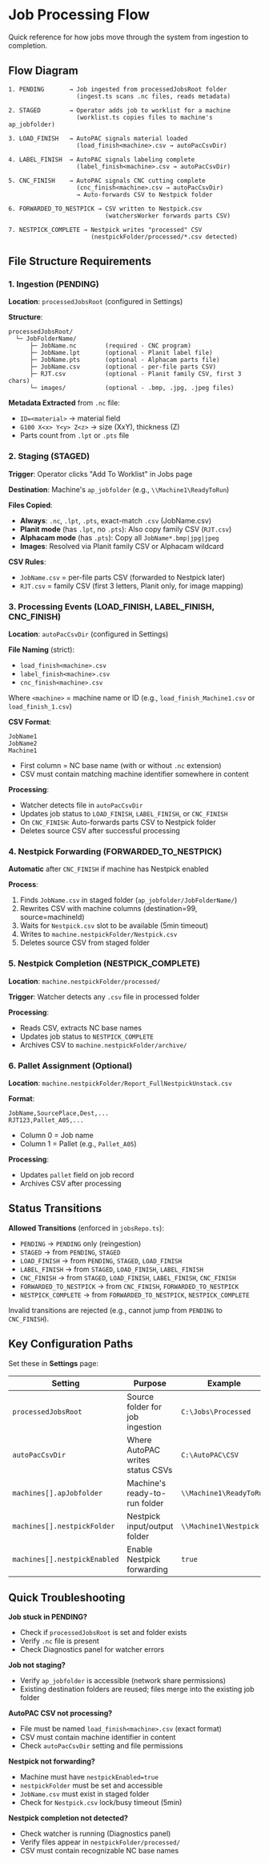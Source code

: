 # Job Processing Flow

Quick reference for how jobs move through the system from ingestion to completion.

## Flow Diagram

```
1. PENDING       → Job ingested from processedJobsRoot folder
                   (ingest.ts scans .nc files, reads metadata)

2. STAGED        → Operator adds job to worklist for a machine
                   (worklist.ts copies files to machine's ap_jobfolder)

3. LOAD_FINISH   → AutoPAC signals material loaded
                   (load_finish<machine>.csv → autoPacCsvDir)

4. LABEL_FINISH  → AutoPAC signals labeling complete
                   (label_finish<machine>.csv → autoPacCsvDir)

5. CNC_FINISH    → AutoPAC signals CNC cutting complete
                   (cnc_finish<machine>.csv → autoPacCsvDir)
                   → Auto-forwards CSV to Nestpick folder

6. FORWARDED_TO_NESTPICK → CSV written to Nestpick.csv
                           (watchersWorker forwards parts CSV)

7. NESTPICK_COMPLETE → Nestpick writes "processed" CSV
                       (nestpickFolder/processed/*.csv detected)
```

## File Structure Requirements

### 1. Ingestion (PENDING)
**Location**: `processedJobsRoot` (configured in Settings)

**Structure**:
```
processedJobsRoot/
  └─ JobFolderName/
      ├─ JobName.nc        (required - CNC program)
      ├─ JobName.lpt       (optional - Planit label file)
      ├─ JobName.pts       (optional - Alphacam parts file)
      ├─ JobName.csv       (optional - per-file parts CSV)
      ├─ RJT.csv           (optional - Planit family CSV, first 3 chars)
      └─ images/           (optional - .bmp, .jpg, .jpeg files)
```

**Metadata Extracted** from `.nc` file:
- `ID=<material>` → material field
- `G100 X<x> Y<y> Z<z>` → size (XxY), thickness (Z)
- Parts count from `.lpt` or `.pts` file

### 2. Staging (STAGED)
**Trigger**: Operator clicks "Add To Worklist" in Jobs page

**Destination**: Machine's `ap_jobfolder` (e.g., `\\Machine1\ReadyToRun`)

**Files Copied**:
- **Always**: `.nc`, `.lpt`, `.pts`, exact-match `.csv` (JobName.csv)
- **Planit mode** (has `.lpt`, no `.pts`): Also copy family CSV (`RJT.csv`)
- **Alphacam mode** (has `.pts`): Copy all `JobName*.bmp|jpg|jpeg`
- **Images**: Resolved via Planit family CSV or Alphacam wildcard

**CSV Rules**:
- `JobName.csv` = per-file parts CSV (forwarded to Nestpick later)
- `RJT.csv` = family CSV (first 3 letters, Planit only, for image mapping)

### 3. Processing Events (LOAD_FINISH, LABEL_FINISH, CNC_FINISH)
**Location**: `autoPacCsvDir` (configured in Settings)

**File Naming** (strict):
- `load_finish<machine>.csv`
- `label_finish<machine>.csv`
- `cnc_finish<machine>.csv`

Where `<machine>` = machine name or ID (e.g., `load_finish_Machine1.csv` or `load_finish_1.csv`)

**CSV Format**:
```csv
JobName1
JobName2
Machine1
```
- First column = NC base name (with or without `.nc` extension)
- CSV must contain matching machine identifier somewhere in content

**Processing**:
- Watcher detects file in `autoPacCsvDir`
- Updates job status to `LOAD_FINISH`, `LABEL_FINISH`, or `CNC_FINISH`
- On `CNC_FINISH`: Auto-forwards parts CSV to Nestpick folder
- Deletes source CSV after successful processing

### 4. Nestpick Forwarding (FORWARDED_TO_NESTPICK)
**Automatic** after `CNC_FINISH` if machine has Nestpick enabled

**Process**:
1. Finds `JobName.csv` in staged folder (`ap_jobfolder/JobFolderName/`)
2. Rewrites CSV with machine columns (destination=99, source=machineId)
3. Waits for `Nestpick.csv` slot to be available (5min timeout)
4. Writes to `machine.nestpickFolder/Nestpick.csv`
5. Deletes source CSV from staged folder

### 5. Nestpick Completion (NESTPICK_COMPLETE)
**Location**: `machine.nestpickFolder/processed/`

**Trigger**: Watcher detects any `.csv` file in processed folder

**Processing**:
- Reads CSV, extracts NC base names
- Updates job status to `NESTPICK_COMPLETE`
- Archives CSV to `machine.nestpickFolder/archive/`

### 6. Pallet Assignment (Optional)
**Location**: `machine.nestpickFolder/Report_FullNestpickUnstack.csv`

**Format**:
```csv
JobName,SourcePlace,Dest,...
RJT123,Pallet_A05,...
```
- Column 0 = Job name
- Column 1 = Pallet (e.g., `Pallet_A05`)

**Processing**:
- Updates `pallet` field on job record
- Archives CSV after processing

## Status Transitions

**Allowed Transitions** (enforced in `jobsRepo.ts`):
- `PENDING` → `PENDING` only (reingestion)
- `STAGED` → from `PENDING`, `STAGED`
- `LOAD_FINISH` → from `PENDING`, `STAGED`, `LOAD_FINISH`
- `LABEL_FINISH` → from `STAGED`, `LOAD_FINISH`, `LABEL_FINISH`
- `CNC_FINISH` → from `STAGED`, `LOAD_FINISH`, `LABEL_FINISH`, `CNC_FINISH`
- `FORWARDED_TO_NESTPICK` → from `CNC_FINISH`, `FORWARDED_TO_NESTPICK`
- `NESTPICK_COMPLETE` → from `FORWARDED_TO_NESTPICK`, `NESTPICK_COMPLETE`

Invalid transitions are rejected (e.g., cannot jump from `PENDING` to `CNC_FINISH`).

## Key Configuration Paths

Set these in **Settings** page:

| Setting | Purpose | Example |
|---------|---------|---------|
| `processedJobsRoot` | Source folder for job ingestion | `C:\Jobs\Processed` |
| `autoPacCsvDir` | Where AutoPAC writes status CSVs | `C:\AutoPAC\CSV` |
| `machines[].apJobfolder` | Machine's ready-to-run folder | `\\Machine1\ReadyToRun` |
| `machines[].nestpickFolder` | Nestpick input/output folder | `\\Machine1\Nestpick` |
| `machines[].nestpickEnabled` | Enable Nestpick forwarding | `true` |

## Quick Troubleshooting

**Job stuck in PENDING?**
- Check if `processedJobsRoot` is set and folder exists
- Verify `.nc` file is present
- Check Diagnostics panel for watcher errors

**Job not staging?**
- Verify `ap_jobfolder` is accessible (network share permissions)
- Existing destination folders are reused; files merge into the existing job folder

**AutoPAC CSV not processing?**
- File must be named `load_finish<machine>.csv` (exact format)
- CSV must contain machine identifier in content
- Check `autoPacCsvDir` setting and file permissions

**Nestpick not forwarding?**
- Machine must have `nestpickEnabled=true`
- `nestpickFolder` must be set and accessible
- `JobName.csv` must exist in staged folder
- Check for `Nestpick.csv` lock/busy timeout (5min)

**Nestpick completion not detected?**
- Check watcher is running (Diagnostics panel)
- Verify files appear in `nestpickFolder/processed/`
- CSV must contain recognizable NC base names
